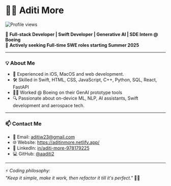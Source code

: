 # 👩‍💻 Aditi More

![Profile views](https://komarev.com/ghpvc/?username=aaditi2&color=dc143c)

🚀 **Full-stack Developer | Swift Developer | Generative AI | SDE Intern @ Boeing**  
🎯 **Actively seeking Full-time SWE roles starting Summer 2025**

---

### 💡 About Me

- 💼 Experienced in iOS, MacOS and web development.
- 🛠️ Skilled in Swift, HTML, CSS, JavaScript, C++, Python, SQL, React, FastAPI
- 👩‍💻 Worked @ Boeing on their GenAI prototype tools 
- 🔍 Passionate about on-device ML, NLP, AI assistants, Swift development and aerospace tech.

---

### 📫 Contact Me  
- 📧 Email: aditiw23@gmail.com  
- 🌐 Website: https://aditinmore.netlify.app/
- 💼 LinkedIn: [in/aditi-more-978179225](https://linkedin.com/in/aditi-more-978179225)  
- 💻 GitHub: [@aaditi2](https://github.com/aaditi2)

---

⚡ *Coding philosophy:*  
*"Keep it simple, make it work, then refactor it till it's perfect."* 🧹💡
